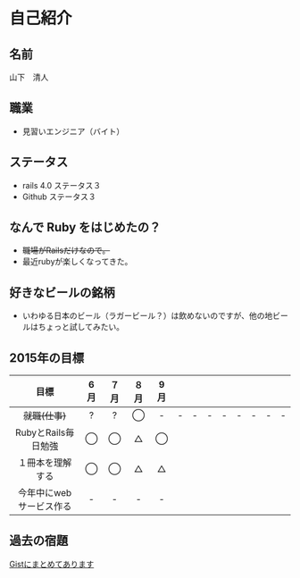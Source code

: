 # 自己紹介

## 名前
山下　清人

## 職業
- 見習いエンジニア（バイト）

## ステータス
- rails 4.0 ステータス３
- Github ステータス３

## なんで Ruby をはじめたの？
- ~~職場がRailsだけなので。~~
- 最近rubyが楽しくなってきた。

## 好きなビールの銘柄
- いわゆる日本のビール（ラガービール？）は飲めないのですが、他の地ビールはちょっと試してみたい。

## 2015年の目標

|      目標             | 6月 | ７月 | ８月 | 9月 |  |  |  |  |  |  |  |  |
|:--------------------:|:---:|:---:|:---:|:---:|:---:|:---:|:---:|:---:|:---:|:---:|:---:|:---:|
| ~~就職(仕事)~~ | ? | ? | ◯ | -  | -  | -  | -  | -  | -  | -  | -  | -  |
| RubyとRails毎日勉強 | ◯ | ◯ | △ | ◯ |   |   |   |   |   |   |   |   |
| １冊本を理解する | ◯ | ◯ | △ | △ |   |   |   |   |   |   |   |   |   |
| 今年中にwebサービス作る | - | - | - | - |   |   |   |   |   |   |   |   |   |

## 過去の宿題
[Gistにまとめてあります](https://gist.github.com/seisonshi/42fd55de57947978b641)
